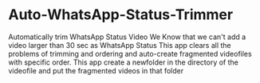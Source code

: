 # Auto-WhatsApp-Status-Trimmer
Automatically trim WhatsApp Status Video
We Know that we can't add a video larger than 30 sec as WhatsApp Status
This app clears all the problems of trimming and ordering and auto-create fragmented videofiles with specific order.
This app create a newfolder in the directory of the videofile and put the fragmented videos in that folder
